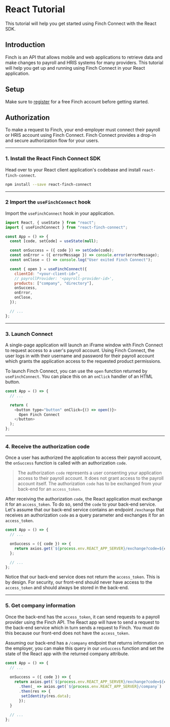 # React Tutorial

This tutorial will help you get started using Finch Connect with the React SDK.

## Introduction

Finch is an API that allows mobile and web applications to retrieve data and make changes to payroll and HRIS systems for many providers. This tutorial will help you get up and running using Finch Connect in your React application.

## Setup

Make sure to [register](../../2-Registration.md) for a free Finch account before getting started.

## Authorization

To make a request to Finch, your end-employer must connect their payroll or HRIS account using Finch Connect. Finch Connect provides a drop-in and secure authorization flow for your users.

***

### 1. Install the React Finch Connect SDK

Head over to your React client application's codebase and install `react-finch-connect`.

```bash
npm install --save react-finch-connect
```

***

### 2 Import the `useFinchConnect` hook

Import the `useFinchConnect` hook in your application.

```javascript
import React, { useState } from "react";
import { useFinchConnect } from "react-finch-connect";

const App = () => {
  const [code, setCode] = useState(null);

  const onSuccess = ({ code }) => setCode(code);
  const onError = ({ errorMessage }) => console.error(errorMessage);
  const onClose = () => console.log("User exited Finch Connect");

  const { open } = useFinchConnect({
    clientId: "<your-client-id>",
    // payrollProvider: '<payroll-provider-id>',
    products: ["company", "directory"],
    onSuccess,
    onError,
    onClose,
  });

  // ...
};
```

***

### 3. Launch Connect

A single-page application will launch an iFrame window with Finch Connect to request access to a user's payroll account. Using Finch Connect, the user logs in with their username and password for their payroll account which grants the application access to the requested product permissions.

To launch Finch Connect, you can use the `open` function returned by `useFinchConnect`. You can place this on an `onClick` handler of an HTML button.

```javascript
const App = () => {
  // ...

  return (
    <button type="button" onClick={() => open()}>
      Open Finch Connect
    </button>
  );
}; 
```

***

### 4. Receive the authorization code

Once a user has authorized the application to access their payroll account, the `onSuccess` function is called with an authorization `code`.

> The authorization `code` represents a user consenting your application access to their payroll account. It does not grant access to the payroll account itself. The authorization `code` has to be exchanged from your back-end for an `access_token`.

After receiving the authorization `code`, the React application must exchange it for an `access_token`. To do so,  send the `code` to your back-end service. Let's assume that our back-end service contains an endpoint `/exchange` that receives an authorization `code` as a query parameter and exchanges it for an `access_token`.

```javascript
const App = () => {
  // ...

  onSuccess = ({ code }) => {
    return axios.get(`${process.env.REACT_APP_SERVER}/exchange?code=${code}`);
  };

  // ...
}; 
```

Notice that our back-end service does not return the `access_token`. This is by design. For security, our front-end should never have access to the `access_token` and should always be stored in the back-end.

***

### 5. Get company information

Once the back-end has the `access_token`, it can send requests to a payroll provider using the Finch API. The React app will have to send a request to the back-end service which in turn sends a request to Finch. You must do this because our front-end does not have the `access_token`.

Assuming our back-end has a `/company` endpoint that returns information on the employer, you can make this query in our `onSuccess` function and set the state of the React app with the returned company attribute.

```javascript
const App = () => {
  // ...
  
  onSuccess = ({ code }) => {
    return axios.get(`${process.env.REACT_APP_SERVER}/exchange?code=${code}`)
      .then(_ => axios.get(`${process.env.REACT_APP_SERVER}/company`)
      .then(res => {
       setIdentity(res.data);
      });
  }
  
  // ...
}; 
```
